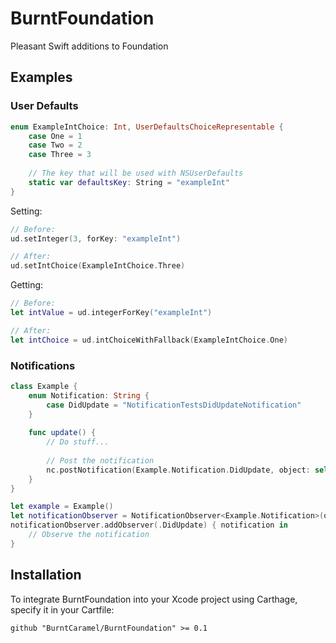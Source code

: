 # BurntFoundation
Pleasant Swift additions to Foundation

## Examples

### User Defaults

```swift
enum ExampleIntChoice: Int, UserDefaultsChoiceRepresentable {
	case One = 1
	case Two = 2
	case Three = 3
	
	// The key that will be used with NSUserDefaults
	static var defaultsKey: String = "exampleInt"
}
```

Setting:

```swift
// Before:
ud.setInteger(3, forKey: "exampleInt")

// After:
ud.setIntChoice(ExampleIntChoice.Three)
```

Getting:

```swift
// Before:
let intValue = ud.integerForKey("exampleInt")

// After:
let intChoice = ud.intChoiceWithFallback(ExampleIntChoice.One)

```

### Notifications

```swift
class Example {
	enum Notification: String {
		case DidUpdate = "NotificationTestsDidUpdateNotification"
	}
	
	func update() {
		// Do stuff...
		
		// Post the notification
		nc.postNotification(Example.Notification.DidUpdate, object: self)
	}
}

let example = Example()
let notificationObserver = NotificationObserver<Example.Notification>(object: example)
notificationObserver.addObserver(.DidUpdate) { notification in
	// Observe the notification
}
```

## Installation

To integrate BurntFoundation into your Xcode project using Carthage, specify it in your Cartfile:

```
github "BurntCaramel/BurntFoundation" >= 0.1
```
